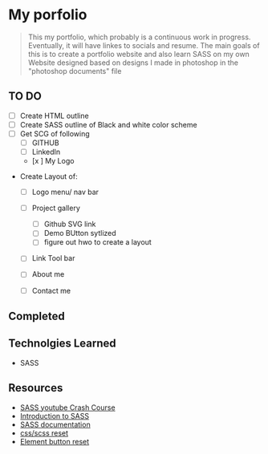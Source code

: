 # My porfolio
> This my portfolio, which probably is a continuous work in progress. Eventually, it will have linkes to socials and resume. The main goals of this is to create a portfolio website and also learn SASS on my own
> Website designed based on designs I made in photoshop in the "photoshop documents" file
## TO DO

- [ ] Create HTML outline
- [ ] Create SASS outline of Black and white color scheme
- [ ] Get SCG of following 
  - [ ] GITHUB
  - [ ] LinkedIn
  - [x ] My Logo 
- Create Layout of: 
  - [ ] Logo menu/ nav bar
  - [ ] Project gallery
    - [ ] Github SVG link
    - [ ] Demo BUtton sytlized
    - [ ] figure out hwo to create a layout
  - [ ] Link Tool bar
  - [ ] About me
  - [ ] Contact me
  

## Completed

## Technolgies Learned
 - SASS

## Resources
 - [SASS youtube Crash Course](https://www.youtube.com/watch?v=Zz6eOVaaelI)
 - [Introduction to SASS ](https://sass-lang.com/guide)
 - [SASS documentation](https://sass-lang.com/documentation)
 - [css/scss reset ](https://www.boag.online/blog/css-reset)
  - [Element button reset](https://stackoverflow.com/questions/16077341/how-to-reset-all-default-styles-of-the-html5-button-element)